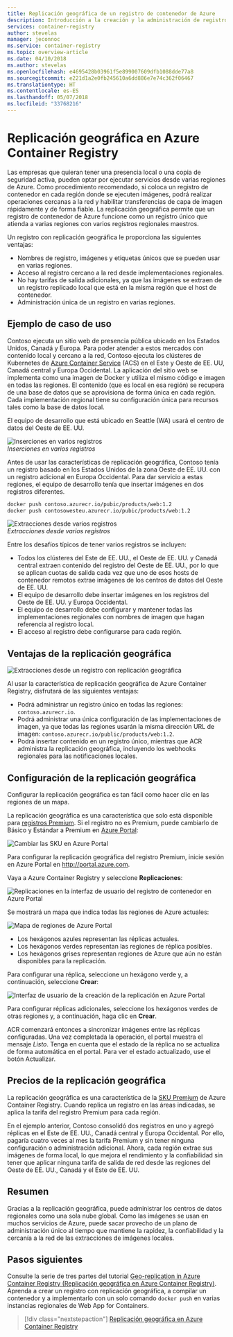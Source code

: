 ```yaml
---
title: Replicación geográfica de un registro de contenedor de Azure
description: Introducción a la creación y la administración de registros de contenedor de Azure con replicación geográfica.
services: container-registry
author: stevelas
manager: jeconnoc
ms.service: container-registry
ms.topic: overview-article
ms.date: 04/10/2018
ms.author: stevelas
ms.openlocfilehash: e4695428b03961f5e899007609dfb1088dde77a8
ms.sourcegitcommit: e221d1a2e0fb245610a6dd886e7e74c362f06467
ms.translationtype: HT
ms.contentlocale: es-ES
ms.lasthandoff: 05/07/2018
ms.locfileid: "33768216"
---
```

# <a name="geo-replication-in-azure-container-registry"></a>Replicación geográfica en Azure Container Registry

Las empresas que quieran tener una presencia local o una copia de seguridad activa, pueden optar por ejecutar servicios desde varias regiones de Azure. Como procedimiento recomendado, si coloca un registro de contenedor en cada región donde se ejecuten imágenes, podrá realizar operaciones cercanas a la red y habilitar transferencias de capa de imagen rápidamente y de forma fiable. La replicación geográfica permite que un registro de contenedor de Azure funcione como un registro único que atienda a varias regiones con varios registros regionales maestros.

Un registro con replicación geográfica le proporciona las siguientes ventajas:

* Nombres de registro, imágenes y etiquetas únicos que se pueden usar en varias regiones.
* Acceso al registro cercano a la red desde implementaciones regionales.
* No hay tarifas de salida adicionales, ya que las imágenes se extraen de un registro replicado local que está en la misma región que el host de contenedor.
* Administración única de un registro en varias regiones.

## <a name="example-use-case"></a>Ejemplo de caso de uso
Contoso ejecuta un sitio web de presencia pública ubicado en los Estados Unidos, Canadá y Europa. Para poder atender a estos mercados con contenido local y cercano a la red, Contoso ejecuta los clústeres de Kubernetes de [Azure Container Service](/azure/container-service/kubernetes/) (ACS) en el Este y Oeste de EE. UU, Canadá central y Europa Occidental. La aplicación del sitio web se implementa como una imagen de Docker y utiliza el mismo código e imagen en todas las regiones. El contenido (que es local en esa región) se recupera de una base de datos que se aprovisiona de forma única en cada región. Cada implementación regional tiene su configuración única para recursos tales como la base de datos local.

El equipo de desarrollo que está ubicado en Seattle (WA) usará el centro de datos del Oeste de EE. UU.

![Inserciones en varios registros](media/container-registry-geo-replication/before-geo-replicate.png)<br />*Inserciones en varios registros*

Antes de usar las características de replicación geográfica, Contoso tenía un registro basado en los Estados Unidos de la zona Oeste de EE. UU. con un registro adicional en Europa Occidental. Para dar servicio a estas regiones, el equipo de desarrollo tenía que insertar imágenes en dos registros diferentes.

```bash
docker push contoso.azurecr.io/pubic/products/web:1.2
docker push contosowesteu.azurecr.io/pubic/products/web:1.2
```
![Extracciones desde varios registros](media/container-registry-geo-replication/before-geo-replicate-pull.png)<br />*Extracciones desde varios registros*

Entre los desafíos típicos de tener varios registros se incluyen:

* Todos los clústeres del Este de EE. UU., el Oeste de EE. UU. y Canadá central extraen contenido del registro del Oeste de EE. UU., por lo que se aplican cuotas de salida cada vez que uno de esos hosts de contenedor remotos extrae imágenes de los centros de datos del Oeste de EE. UU.
* El equipo de desarrollo debe insertar imágenes en los registros del Oeste de EE. UU. y Europa Occidental.
* El equipo de desarrollo debe configurar y mantener todas las implementaciones regionales con nombres de imagen que hagan referencia al registro local.
* El acceso al registro debe configurarse para cada región.

## <a name="benefits-of-geo-replication"></a>Ventajas de la replicación geográfica

![Extracciones desde un registro con replicación geográfica](media/container-registry-geo-replication/after-geo-replicate-pull.png)

Al usar la característica de replicación geográfica de Azure Container Registry, disfrutará de las siguientes ventajas:

* Podrá administrar un registro único en todas las regiones: `contoso.azurecr.io`.
* Podrá administrar una única configuración de las implementaciones de imagen, ya que todas las regiones usarán la misma dirección URL de imagen: `contoso.azurecr.io/public/products/web:1.2`.
* Podrá insertar contenido en un registro único, mientras que ACR administra la replicación geográfica, incluyendo los webhooks regionales para las notificaciones locales.

## <a name="configure-geo-replication"></a>Configuración de la replicación geográfica
Configurar la replicación geográfica es tan fácil como hacer clic en las regiones de un mapa.

La replicación geográfica es una característica que solo está disponible para [registros Premium](container-registry-skus.md). Si el registro no es Premium, puede cambiarlo de Básico y Estándar a Premium en [Azure Portal](https://portal.azure.com):

![Cambiar las SKU en Azure Portal](media/container-registry-skus/update-registry-sku.png)

Para configurar la replicación geográfica del registro Premium, inicie sesión en Azure Portal en http://portal.azure.com.

Vaya a Azure Container Registry y seleccione **Replicaciones**:

![Replicaciones en la interfaz de usuario del registro de contenedor en Azure Portal](media/container-registry-geo-replication/registry-services.png)

Se mostrará un mapa que indica todas las regiones de Azure actuales:

 ![Mapa de regiones de Azure Portal](media/container-registry-geo-replication/registry-geo-map.png)

* Los hexágonos azules representan las réplicas actuales.
* Los hexágonos verdes representan las regiones de réplica posibles.
* Los hexágonos grises representan regiones de Azure que aún no están disponibles para la replicación.

Para configurar una réplica, seleccione un hexágono verde y, a continuación, seleccione **Crear**:

 ![Interfaz de usuario de la creación de la replicación en Azure Portal](media/container-registry-geo-replication/create-replication.png)

Para configurar réplicas adicionales, seleccione los hexágonos verdes de otras regiones y, a continuación, haga clic en **Crear**.

ACR comenzará entonces a sincronizar imágenes entre las réplicas configuradas. Una vez completada la operación, el portal muestra el mensaje *Listo*. Tenga en cuenta que el estado de la réplica no se actualiza de forma automática en el portal. Para ver el estado actualizado, use el botón Actualizar.

## <a name="geo-replication-pricing"></a>Precios de la replicación geográfica

La replicación geográfica es una característica de la [SKU Premium](container-registry-skus.md) de Azure Container Registry. Cuando replica un registro en las áreas indicadas, se aplica la tarifa del registro Premium para cada región.

En el ejemplo anterior, Contoso consolidó dos registros en uno y agregó réplicas en el Este de EE. UU., Canadá central y Europa Occidental. Por ello, pagaría cuatro veces al mes la tarifa Premium y sin tener ninguna configuración o administración adicional. Ahora, cada región extrae sus imágenes de forma local, lo que mejora el rendimiento y la confiabilidad sin tener que aplicar ninguna tarifa de salida de red desde las regiones del Oeste de EE. UU., Canadá y el Este de EE. UU.

## <a name="summary"></a>Resumen

Gracias a la replicación geográfica, puede administrar los centros de datos regionales como una sola nube global. Como las imágenes se usan en muchos servicios de Azure, puede sacar provecho de un plano de administración único al tiempo que mantiene la rapidez, la confiabilidad y la cercanía a la red de las extracciones de imágenes locales.

## <a name="next-steps"></a>Pasos siguientes

Consulte la serie de tres partes del tutorial [Geo-replication in Azure Container Registry (Replicación geográfica en Azure Container Registry)](container-registry-tutorial-prepare-registry.md). Aprenda a crear un registro con replicación geográfica, a compilar un contenedor y a implementarlo con un solo comando `docker push` en varias instancias regionales de Web App for Containers.

> [!div class="nextstepaction"]
> [Replicación geográfica en Azure Container Registry](container-registry-tutorial-prepare-registry.md)